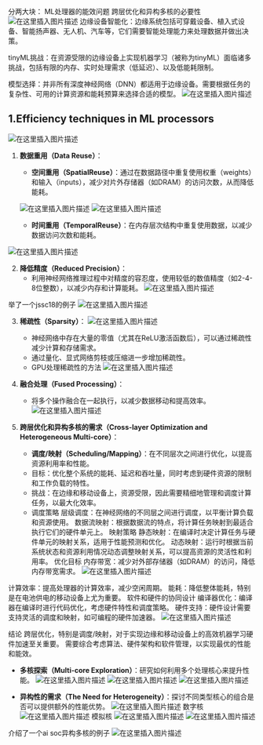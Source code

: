 ﻿分两大块：
ML处理器的能效问题
跨层优化和异构多核的必要性
![在这里插入图片描述](https://img-blog.csdnimg.cn/direct/e1a40af3a0d44620b1ace2c2121435f5.png)
边缘设备智能化：边缘系统包括可穿戴设备、植入式设备、智能扬声器、无人机、汽车等，它们需要智能处理能力来处理数据并做出决策。

tinyML挑战：在资源受限的边缘设备上实现机器学习（被称为tinyML）面临诸多挑战，包括有限的内存、实时处理需求（低延迟）、以及低能耗限制。

模型选择：并非所有深度神经网络（DNN）都适用于边缘设备。需要根据任务的复杂性、可用的计算资源和能耗预算来选择合适的模型。
![在这里插入图片描述](https://img-blog.csdnimg.cn/direct/ee7461418bb244c6987e2f0f25e909a2.png)

## 1.Efficiency techniques in ML processors
![在这里插入图片描述](https://img-blog.csdnimg.cn/direct/20aae1650394494e9e50af1c83e9cfc3.png)

1. **数据重用（Data Reuse）**：
   - **空间重用（SpatialReuse）**：通过在数据路径中重复使用权重（weights）和输入（inputs），减少对片外存储器（如DRAM）的访问次数，从而降低能耗。

   ![在这里插入图片描述](https://img-blog.csdnimg.cn/direct/b3d6487ddeac416c90037e4845b47567.png)
![在这里插入图片描述](https://img-blog.csdnimg.cn/direct/ec8dda99eec04b46b1901b21a5f99ca6.png)
   - **时间重用（TemporalReuse）**：在内存层次结构中重复使用数据，以减少数据访问次数和能耗。

![在这里插入图片描述](https://img-blog.csdnimg.cn/direct/66579b230db449e884384576e60c3e8e.png)

2. **降低精度（Reduced Precision）**：
   - 利用神经网络推理过程中对精度的容忍度，使用较低的数值精度（如2-4-8位整数），以减少内存和计算能耗。
![在这里插入图片描述](https://img-blog.csdnimg.cn/direct/97bf874507914180a6e76a7243439761.png)

举了一个jssc18的例子
![在这里插入图片描述](https://img-blog.csdnimg.cn/direct/307dbd67887d4a269b557a5f2c750a28.png)


3. **稀疏性（Sparsity）**：
![在这里插入图片描述](https://img-blog.csdnimg.cn/direct/6bb0a31630cd40be83150e2ba2f0446c.png)

   - 神经网络中存在大量的零值（尤其在ReLU激活函数后），可以通过稀疏性减少计算和存储需求。
   - 通过量化、显式网络剪枝或压缩进一步增加稀疏性。
   - GPU处理稀疏性的方法
![在这里插入图片描述](https://img-blog.csdnimg.cn/direct/f505e0b090ab4702aa2344503882799e.png)

4. **融合处理（Fused Processing）**：
   - 将多个操作融合在一起执行，以减少数据移动和提高效率。
![在这里插入图片描述](https://img-blog.csdnimg.cn/direct/e6e275a630aa4ae8b591a05e2aa8d41b.png)

5. **跨层优化和异构多核的需求（Cross-layer Optimization and Heterogeneous Multi-core）**：
   - **调度/映射（Scheduling/Mapping）**：在不同层次之间进行优化，以提高资源利用率和性能。
   - 目标：优化整个系统的能耗、延迟和吞吐量，同时考虑到硬件资源的限制和工作负载的特性。
   - 挑战：在边缘和移动设备上，资源受限，因此需要精细地管理和调度计算任务，以最大化效率。
   - 调度策略
   层级调度：在神经网络的不同层之间进行调度，以平衡计算负载和资源使用。
数据流映射：根据数据流的特点，将计算任务映射到最适合执行它们的硬件单元上。
映射策略
 静态映射：在编译时决定计算任务与硬件单元的映射关系，适用于性能预测和优化。
动态映射：运行时根据当前系统状态和资源利用情况动态调整映射关系，可以提高资源的灵活性和利用率。
优化目标
内存带宽：减少对外部存储器（如DRAM）的访问，降低内存带宽需求。
![在这里插入图片描述](https://img-blog.csdnimg.cn/direct/845516a414a74bb8bb92a42ae721125b.png)

计算效率：提高处理器的计算效率，减少空闲周期。
能耗：降低整体能耗，特别是在电池供电的移动设备上尤为重要。
软件和硬件的协同设计
编译器优化：编译器在编译时进行代码优化，考虑硬件特性和调度策略。
硬件支持：硬件设计需要支持灵活的调度和映射，如可编程的硬件加速器。
![在这里插入图片描述](https://img-blog.csdnimg.cn/direct/fc3ce30c2c4e43dfb0c773788ce3cd22.png)


结论
跨层优化，特别是调度/映射，对于实现边缘和移动设备上的高效机器学习硬件加速至关重要。
需要综合考虑算法、硬件架构和软件管理，以实现最优的性能和能效。


   - **多核探索（Multi-core Exploration）**：研究如何利用多个处理核心来提升性能。
   ![在这里插入图片描述](https://img-blog.csdnimg.cn/direct/fc81aceba2bb42c98292485772c6fe6a.png)
![在这里插入图片描述](https://img-blog.csdnimg.cn/direct/70ccbed589544e679d7c80f80604bc03.png)
![在这里插入图片描述](https://img-blog.csdnimg.cn/direct/7da854c14bca4843a893adc955c4d523.png)

   - **异构性的需求（The Need for Heterogeneity）**：探讨不同类型核心的组合是否可以提供额外的性能优势。
![在这里插入图片描述](https://img-blog.csdnimg.cn/direct/12679d375b5d4e55be8a6ba1a77a9c2b.png)
数字核
![在这里插入图片描述](https://img-blog.csdnimg.cn/direct/17cc1a5a325e4753905d2096fb7d023a.png)
模拟核
![在这里插入图片描述](https://img-blog.csdnimg.cn/direct/69f3b042d2ab4d968661e9430a11adb0.png)
![在这里插入图片描述](https://img-blog.csdnimg.cn/direct/37799e764b9c4998afebcd17cd7420d0.png)



介绍了一个ai soc异构多核的例子
![在这里插入图片描述](https://img-blog.csdnimg.cn/direct/a58d113484e34c15a96fec8737defb4c.png)

